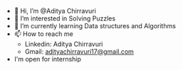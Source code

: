 - 👋 Hi, I’m @Aditya Chirravuri
- 👀 I’m interested in Solving Puzzles
- 🌱 I’m currently learning Data structures and Algorithms
- 📫 How to reach me
  - Linkedin: Aditya Chirravuri
  - Gmail: adityachirravuri17@gmail.com
- I'm open for internship
